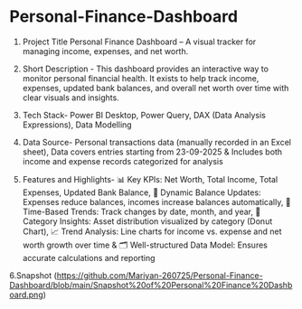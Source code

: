 # Personal-Finance-Dashboard
1. Project Title
Personal Finance Dashboard – A visual tracker for managing income, expenses, and net worth.

2. Short Description -
This dashboard provides an interactive way to monitor personal financial health.
It exists to help track income, expenses, updated bank balances, and overall net worth over time with clear visuals and insights.

3. Tech Stack-
Power BI Desktop,
Power Query,
DAX (Data Analysis Expressions),
Data Modelling

4. Data Source-
Personal transactions data (manually recorded in an Excel sheet),
Data covers entries starting from 23-09-2025 &
Includes both income and expense records categorized for analysis

5. Features and Highlights-
📊 Key KPIs: Net Worth, Total Income, Total Expenses, Updated Bank Balance, 
🔄 Dynamic Balance Updates: Expenses reduce balances, incomes increase balances automatically, 
📅 Time-Based Trends: Track changes by date, month, and year, 
🥧 Category Insights: Asset distribution visualized by category (Donut Chart), 
📈 Trend Analysis: Line charts for income vs. expense and net worth growth over time &
🗂 Well-structured Data Model: Ensures accurate calculations and reporting

6.Snapshot
(https://github.com/Mariyan-260725/Personal-Finance-Dashboard/blob/main/Snapshot%20of%20Personal%20Finance%20Dashboard.png)

